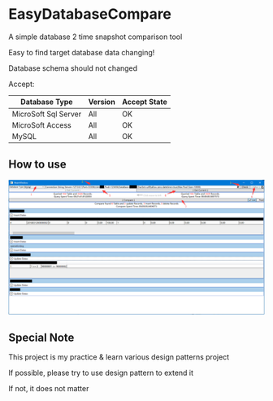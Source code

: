 # EasyDatabaseCompare
A simple database 2 time snapshot comparison tool

Easy to find target database data changing!

Database schema should not changed

Accept:

|Database Type|Version|Accept State|
|-|-|-|
|MicroSoft Sql Server|All|OK|
|MicroSoft Access|All|OK|
|MySQL|All|OK|

How to use
-----------------------
![](https://github.com/Flithor/EasyDatabaseCompare/blob/master/img.png)

Special Note
------------------------
This project is my practice & learn various design patterns project

If possible, please try to use design pattern to extend it

If not, it does not matter
